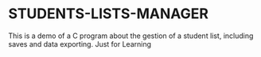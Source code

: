 # STUDENTS-LISTS-MANAGER
This is a demo of a C program about the gestion of a student list, including saves and data exporting. Just for Learning
